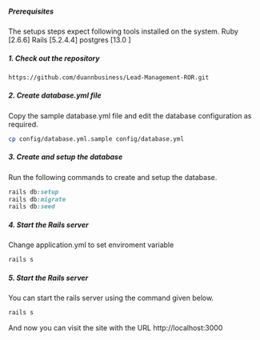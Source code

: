 ##### Prerequisites
The setups steps expect following tools installed on the system.
Ruby [2.6.6]
Rails [5.2.4.4]
postgres [13.0 ]
##### 1. Check out the repository
```bash
https://github.com/duannbusiness/Lead-Management-ROR.git
```
##### 2. Create database.yml file
Copy the sample database.yml file and edit the database configuration as required.
```bash
cp config/database.yml.sample config/database.yml
```
##### 3. Create and setup the database
Run the following commands to create and setup the database.
```ruby
rails db:setup
rails db:migrate
rails db:seed
```
##### 4. Start the Rails server
Change application.yml to set enviroment variable
```ruby
rails s
```
##### 5. Start the Rails server
You can start the rails server using the command given below.
```ruby
rails s
```
And now you can visit the site with the URL http://localhost:3000